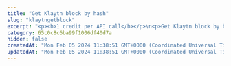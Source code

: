 ```yaml
---
title: "Get Klaytn block by hash"
slug: "klaytngetblock"
excerpt: "<p><b>1 credit per API call</b></p>\n<p>Get Klaytn block by block hash or block number.</p>"
category: 65c0c8c6ba99f1006df40d7a
hidden: false
createdAt: "Mon Feb 05 2024 11:38:51 GMT+0000 (Coordinated Universal Time)"
updatedAt: "Mon Feb 05 2024 11:38:51 GMT+0000 (Coordinated Universal Time)"
---
```

